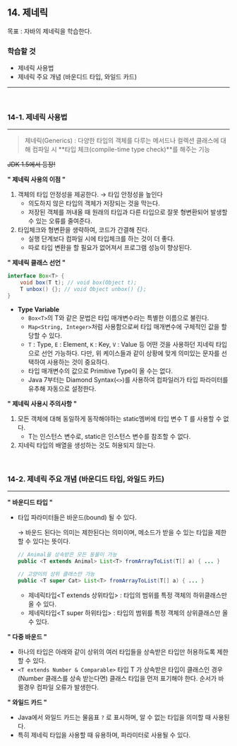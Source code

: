 ## 14. 제네릭

목표 : 자바의 제네릭을 학습한다.

### **학습할 것**

- 제네릭 사용법
- 제네릭 주요 개념 (바운디드 타입, 와일드 카드)

---

<br/>

### 14-1. 제네릭 사용법

---

> 제네릭(Generics) : 다양한 타입의 객체를 다루는 메서드나 
컬렉션 클래스에 대해 컴파일 시 **타입 체크(compile-time type check)**를 해주는 기능

~~JDK 1.5에서 등장!~~

**" 제네릭 사용의 이점 "** 

1. 객체의 타입 안정성을 제공한다. → 타입 안정성을 높인다
    - 의도하지 않은 타입의 객체가 저장되는 것을 막는다.
    - 저장된 객체를 꺼내올 때 원래의 타입과 다른 타입으로 잘못 형변환되어 발생할 수 있는 오류를 줄여준다.
2. 타입체크와 형변환을 생략하여, 코드가 간결해 진다.
    - 실행 단계보다 컴파일 시에 타입체크를 하는 것이 더 좋다.
    - 따로 타입 변환을 할 필요가 없어져서 프로그램 성능이 향상된다.

**" 제네릭 클래스 선언 "**

```java
interface Box<T> {
	void box(T t); // void box(Object t);
	T unbox() {}; // void Object unbox() {};
}
```

- **Type Variable**
    - `Box<T>`의 T와 같은 문법은 타입 매개변수라는 특별한 이름으로 불린다.
    - `Map<String, Integer>`처럼 사용함으로써 타입 매개변수에 구체적인 값을 할당할 수 있다.
    - `T` : Type, `E` : Element, `K` : Key, `V` : Value 등 어떤 것을 사용하던 지네릭 타입으로 선언 가능하다.
    다만, 위 케이스들과 같이 상황에 맞게 의미있는 문자를 선택하여 사용하는 것이 중요하다.
    - 타입 매개변수의 값으로 Primitive Type이 올 수는 없다.
    - Java 7부터는 Diamond Syntax(`<>`)를 사용하여 컴파일러가 타입 파라미터를 유추해 자동으로 설정한다.

**" 제네릭 사용시 주의사항 "**

1. 모든 객체에 대해 동일하게 동작해야하는 static멤버에 타입 변수 T 를 사용할 수 없다.
    - T는 인스턴스 변수로, static은 인스턴스 변수를 참조할 수 없다.
2. 지네릭 타입의 배열을 생성하는 것도 허용되지 않는다.

</br>

### 14-2. 제네릭 주요 개념 (바운디드 타입, 와일드 카드)

---

**" 바운디드 타입 "**

- 타입 파라미터들은 바운드(bound) 될 수 있다.

    → 바운드 된다는 의미는 제한된다는 의미이며, 메소드가 받을 수 있는 타입을 제한 할 수 있다는 뜻이다.

    ```java
    // Animal을 상속받은 모든 동물이 가능
    public <T extends Animal> List<T> fromArrayToList(T[] a) { ... }

    // 고양이의 상위 클래스만 가능
    public <T super Cat> List<T> fromArrayToList(T[] a) { ... }
    ```

    - 제네릭타입<T extends 상위타입> : 타입의 범위를 특정 객체의 하위클래스만 올 수 있다.
    - 제네릭타입<T super 하위타입> : 타입의 범위를 특정 객체의 상위클래스만 올 수 있다.

**" 다중 바운드 "** 

- 하나의 타입은 아래와 같이 상위의 여러 타입들을 상속받은 타입만 허용하도록 제한 할 수 있다.
- `<T extends Number & Comparable>` 타입 T 가 상속받은 타입이 클래스인 경우(Number 클래스를 상속 받는다면) 클래스 타입을 먼저 표기해야 한다. 순서가 바뀔경우 컴파일 오류가 발생한다.

**" 와일드 카드 "**

- Java에서 와일드 카드는 물음표 `?` 로 표시하며, 알 수 없는 타입을 의미할 때 사용된다.
- 특히 제네릭 타입을 사용할 때 유용하며, 파라미터로 사용될 수 있다.

</br>
